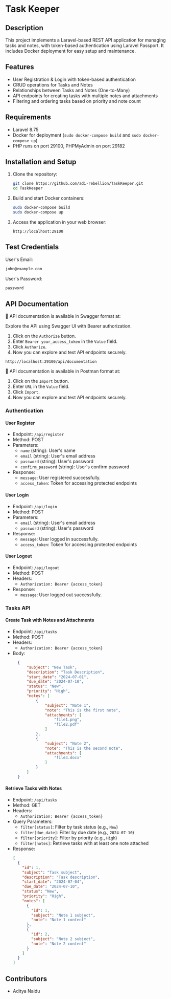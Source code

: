 # Task Keeper

## Description

This project implements a Laravel-based REST API application for managing tasks and notes, with token-based authentication using Laravel Passport. It includes Docker deployment for easy setup and maintenance.

## Features

- User Registration & Login with token-based authentication
- CRUD operations for Tasks and Notes
- Relationships between Tasks and Notes (One-to-Many)
- API endpoints for creating tasks with multiple notes and attachments
- Filtering and ordering tasks based on priority and note count

## Requirements

- Laravel 8.75
- Docker for deployment (`sudo docker-compose build` and `sudo docker-compose up`)
- PHP runs on port 29100, PHPMyAdmin on port 29182

## Installation and Setup

1. Clone the repository:

   ```bash
   git clone https://github.com/adi-rebellion/TaskKeeper.git
   cd TaskKeeper
   ```

2. Build and start Docker containers:

   ```bash
   sudo docker-compose build
   sudo docker-compose up
   ```

3. Access the application in your web browser:

   ```
   http://localhost:29100
   ```


## Test Credentials

   User's Email:

   ```bash
   john@example.com
   ```
  User's Password:

   ```bash
   password
   ```



## API Documentation

📘 API documentation is available in Swagger format at:

Explore the API using Swagger UI with Bearer authorization.

1. Click on the `Authorize` button.
2. Enter `Bearer your_access_token` in the `Value` field.
3. Click `Authorize`.
4. Now you can explore and test API endpoints securely.


```
http://localhost:29100/api/documentation
```

📘 API documentation is available in Postman format at:

 
1. Click on the `Import` button.
2. Enter `URL` in the `Value` field.
3. Click `Import`.
4. Now you can explore and test API endpoints securely.






### Authentication

#### User Register
- Endpoint: `/api/register`
- Method: POST
- Parameters:
  - `name` (string): User's name
  - `email` (string): User's email address
  - `password` (string): User's password
  - `confirm_password` (string): User's confirm password
- Response:
  - `message`: User registered successfully. 
  - `access_token`: Token for accessing protected endpoints

#### User Login
- Endpoint: `/api/login`
- Method: POST
- Parameters:
  - `email` (string): User's email address
  - `password` (string): User's password
- Response:
  - `message`: User logged in successfully. 
  - `access_token`: Token for accessing protected endpoints

#### User Logout
- Endpoint: `/api/logout`
- Method: POST
- Headers:
  - `Authorization: Bearer {access_token}`
- Response:
  - `message`: User logged out successfully. 

### Tasks API

#### Create Task with Notes and Attachments

- Endpoint: `/api/tasks`
- Method: POST
- Headers:
  - `Authorization: Bearer {access_token}`
- Body:
  ```json
    {
        "subject": "New Task",
        "description": "Task Description",
        "start_date": "2024-07-01",
        "due_date": "2024-07-10",
        "status": "New",
        "priority": "High",
        "notes": [
            {
                "subject": "Note 1",
                "note": "This is the first note",
                "attachments": [
                    "file1.png",
                    "file2.pdf"
                ]
            },
            {
                "subject": "Note 2",
                "note": "This is the second note",
                "attachments": [
                    "file3.docx"
                ]
            }
        ]
    }   
  ```

#### Retrieve Tasks with Notes

- Endpoint: `/api/tasks`
- Method: GET
- Headers:
  - `Authorization: Bearer {access_token}`
- Query Parameters:
  - `filter[status]`: Filter by task status (e.g., `New`)
  - `filter[due_date]`: Filter by due date (e.g., `2024-07-10`)
  - `filter[priority]`: Filter by priority (e.g., `High`)
  - `filter[notes]`: Retrieve tasks with at least one note attached
- Response:
  ```json
  [
    {
      "id": 1,
      "subject": "Task subject",
      "description": "Task description",
      "start_date": "2024-07-04",
      "due_date": "2024-07-10",
      "status": "New",
      "priority": "High",
      "notes": [
        {
          "id": 1,
          "subject": "Note 1 subject",
          "note": "Note 1 content"
        },
        {
          "id": 2,
          "subject": "Note 2 subject",
          "note": "Note 2 content"
        }
      ]
    }
  ]
  ```

## Contributors

- Aditya Naidu

